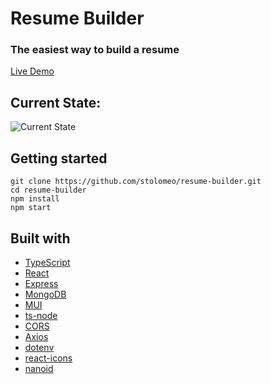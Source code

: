 # Resume Builder

### The easiest way to build a resume

[Live Demo](https://ezcv.app/)

## Current State:

![Current State](./preview.gif)

## Getting started

```
git clone https://github.com/stolomeo/resume-builder.git
cd resume-builder
npm install
npm start
```

## Built with

- [TypeScript](https://www.typescriptlang.org/)
- [React](https://reactjs.org/)
- [Express](https://expressjs.com/)
- [MongoDB](https://www.mongodb.com/)
- [MUI](https://mui.com/)
- [ts-node](https://typestrong.org/ts-node/)
- [CORS](https://www.npmjs.com/package/cors/)
- [Axios](https://www.npmjs.com/package/axios)
- [dotenv](https://www.npmjs.com/package/dotenv)
- [react-icons](https://react-icons.github.io/react-icons/)
- [nanoid](https://www.npmjs.com/package/nanoid)
